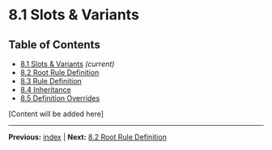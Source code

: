 # 8.1 Slots & Variants

## Table of Contents
- [8.1 Slots & Variants](./8.1-slots-variants.md) *(current)*
- [8.2 Root Rule Definition](./8.2-root-rule-definition.md)
- [8.3 Rule Definition](./8.3-rule-definition.md)
- [8.4 Inheritance](./8.4-inheritance.md)
- [8.5 Definition Overrides](./8.5-definition-overrides.md)

[Content will be added here]

---

**Previous:** [index](./index.md) | **Next:** [8.2 Root Rule Definition](./8.2-root-rule-definition.md)
